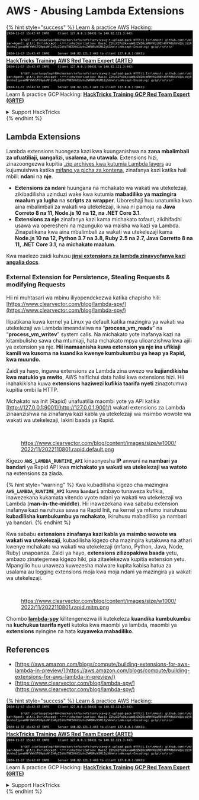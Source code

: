 # AWS - Abusing Lambda Extensions

{% hint style="success" %}
Learn & practice AWS Hacking:<img src="../../../../.gitbook/assets/image (1).png" alt="" data-size="line">[**HackTricks Training AWS Red Team Expert (ARTE)**](https://training.hacktricks.xyz/courses/arte)<img src="../../../../.gitbook/assets/image (1).png" alt="" data-size="line">\
Learn & practice GCP Hacking: <img src="../../../../.gitbook/assets/image (2).png" alt="" data-size="line">[**HackTricks Training GCP Red Team Expert (GRTE)**<img src="../../../../.gitbook/assets/image (2).png" alt="" data-size="line">](https://training.hacktricks.xyz/courses/grte)

<details>

<summary>Support HackTricks</summary>

* Check the [**subscription plans**](https://github.com/sponsors/carlospolop)!
* **Join the** 💬 [**Discord group**](https://discord.gg/hRep4RUj7f) or the [**telegram group**](https://t.me/peass) or **follow** us on **Twitter** 🐦 [**@hacktricks\_live**](https://twitter.com/hacktricks\_live)**.**
* **Share hacking tricks by submitting PRs to the** [**HackTricks**](https://github.com/carlospolop/hacktricks) and [**HackTricks Cloud**](https://github.com/carlospolop/hacktricks-cloud) github repos.

</details>
{% endhint %}

## Lambda Extensions

Lambda extensions huongeza kazi kwa kuunganishwa na **zana mbalimbali za ufuatiliaji, uangalizi, usalama, na utawala**. Extensions hizi, zinazoongezwa kupitia [.zip archives kwa kutumia Lambda layers](https://docs.aws.amazon.com/lambda/latest/dg/configuration-layers.html) au kujumuishwa katika [mifano ya picha za kontena](https://aws.amazon.com/blogs/compute/working-with-lambda-layers-and-extensions-in-container-images/), zinafanya kazi katika hali mbili: **ndani** na **nje**.

* **Extensions za ndani** huungana na mchakato wa wakati wa utekelezaji, zikibadilisha uzinduzi wake kwa kutumia **mabadiliko ya mazingira maalum ya lugha** na **scripts za wrapper**. Uboreshaji huu unatumika kwa aina mbalimbali za wakati wa utekelezaji, ikiwa ni pamoja na **Java Correto 8 na 11, Node.js 10 na 12, na .NET Core 3.1**.
* **Extensions za nje** zinafanya kazi kama michakato tofauti, zikihifadhi usawa wa operesheni na mzunguko wa maisha wa kazi ya Lambda. Zinapatikana kwa aina mbalimbali za wakati wa utekelezaji kama **Node.js 10 na 12, Python 3.7 na 3.8, Ruby 2.5 na 2.7, Java Corretto 8 na 11, .NET Core 3.1**, na **michakato maalum**.

Kwa maelezo zaidi kuhusu [**jinsi extensions za lambda zinavyofanya kazi angalia docs**](https://docs.aws.amazon.com/lambda/latest/dg/runtimes-extensions-api.html).

### External Extension for Persistence, Stealing Requests & modifying Requests

Hii ni muhtasari wa mbinu iliyopendekezwa katika chapisho hili: [https://www.clearvector.com/blog/lambda-spy/](https://www.clearvector.com/blog/lambda-spy/)

Ilipatikana kuwa kernel ya Linux ya default katika mazingira ya wakati wa utekelezaji wa Lambda imeandaliwa na “**process\_vm\_readv**” na “**process\_vm\_writev**” system calls. Na michakato yote inafanya kazi na kitambulisho sawa cha mtumiaji, hata mchakato mpya ulioanzishwa kwa ajili ya extension ya nje. **Hii inamaanisha kuwa extension ya nje ina ufikiaji kamili wa kusoma na kuandika kwenye kumbukumbu ya heap ya Rapid, kwa muundo.**

Zaidi ya hayo, ingawa extensions za Lambda zina uwezo wa **kujiandikisha kwa matukio ya mwito**, AWS haifichui data halisi kwa extensions hizi. Hii inahakikisha kuwa **extensions haziwezi kufikia taarifa nyeti** zinazotumwa kupitia ombi la HTTP.

Mchakato wa Init (Rapid) unafuatilia maombi yote ya API katika [http://127.0.0.1:9001](http://127.0.0.1:9001/) wakati extensions za Lambda zinaanzishwa na zinafanya kazi kabla ya utekelezaji wa msimbo wowote wa wakati wa utekelezaji, lakini baada ya Rapid.

<figure><img src="../../../../.gitbook/assets/image (254).png" alt=""><figcaption><p><a href="https://www.clearvector.com/blog/content/images/size/w1000/2022/11/2022110801.rapid.default.png">https://www.clearvector.com/blog/content/images/size/w1000/2022/11/2022110801.rapid.default.png</a></p></figcaption></figure>

Kigezo **`AWS_LAMBDA_RUNTIME_API`** kinaonyesha **IP** anwani na **nambari ya bandari** ya Rapid API kwa **michakato ya wakati wa utekelezaji wa watoto** na extensions za ziada.

{% hint style="warning" %}
Kwa kubadilisha kigezo cha mazingira **`AWS_LAMBDA_RUNTIME_API`** kuwa **`bandari`** ambayo tunaweza kufikia, inawezekana kukamata vitendo vyote ndani ya wakati wa utekelezaji wa Lambda (**man-in-the-middle**). Hii inawezekana kwa sababu extension inafanya kazi na ruhusa sawa na Rapid Init, na kernel ya mfumo inaruhusu **kubadilisha kumbukumbu ya mchakato**, ikiruhusu mabadiliko ya nambari ya bandari.
{% endhint %}

Kwa sababu **extensions zinafanya kazi kabla ya msimbo wowote wa wakati wa utekelezaji**, kubadilisha kigezo cha mazingira kutakuwa na athari kwenye mchakato wa wakati wa utekelezaji (mfano, Python, Java, Node, Ruby) unapoanza. Zaidi ya hayo, **extensions zilizopakiwa baada** yetu, ambazo zinategemea kigezo hiki, pia zitaelekezwa kupitia extension yetu. Mpangilio huu unaweza kuwezesha malware kupita kabisa hatua za usalama au logging extensions moja kwa moja ndani ya mazingira ya wakati wa utekelezaji.

<figure><img src="../../../../.gitbook/assets/image (267).png" alt=""><figcaption><p><a href="https://www.clearvector.com/blog/content/images/size/w1000/2022/11/2022110801.rapid.mitm.png">https://www.clearvector.com/blog/content/images/size/w1000/2022/11/2022110801.rapid.mitm.png</a></p></figcaption></figure>

Chombo [**lambda-spy**](https://github.com/clearvector/lambda-spy) kilitengenezwa ili kutekeleza **kuandika kumbukumbu** na **kuchukua taarifa nyeti** kutoka kwa maombi ya lambda, maombi ya **extensions** nyingine na hata **kuyaweka mabadiliko**.

## References

* [https://aws.amazon.com/blogs/compute/building-extensions-for-aws-lambda-in-preview/](https://aws.amazon.com/blogs/compute/building-extensions-for-aws-lambda-in-preview/)
* [https://www.clearvector.com/blog/lambda-spy/](https://www.clearvector.com/blog/lambda-spy/)

{% hint style="success" %}
Learn & practice AWS Hacking:<img src="../../../../.gitbook/assets/image (1).png" alt="" data-size="line">[**HackTricks Training AWS Red Team Expert (ARTE)**](https://training.hacktricks.xyz/courses/arte)<img src="../../../../.gitbook/assets/image (1).png" alt="" data-size="line">\
Learn & practice GCP Hacking: <img src="../../../../.gitbook/assets/image (2).png" alt="" data-size="line">[**HackTricks Training GCP Red Team Expert (GRTE)**<img src="../../../../.gitbook/assets/image (2).png" alt="" data-size="line">](https://training.hacktricks.xyz/courses/grte)

<details>

<summary>Support HackTricks</summary>

* Check the [**subscription plans**](https://github.com/sponsors/carlospolop)!
* **Join the** 💬 [**Discord group**](https://discord.gg/hRep4RUj7f) or the [**telegram group**](https://t.me/peass) or **follow** us on **Twitter** 🐦 [**@hacktricks\_live**](https://twitter.com/hacktricks\_live)**.**
* **Share hacking tricks by submitting PRs to the** [**HackTricks**](https://github.com/carlospolop/hacktricks) and [**HackTricks Cloud**](https://github.com/carlospolop/hacktricks-cloud) github repos.

</details>
{% endhint %}
